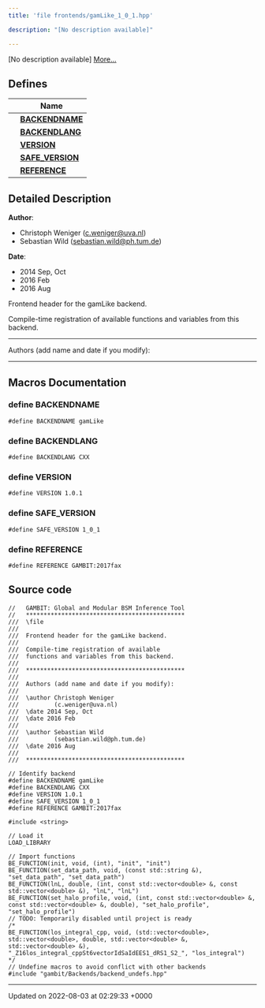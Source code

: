 ```yaml
---
title: 'file frontends/gamLike_1_0_1.hpp'

description: "[No description available]"

---
```







[No description available] [More...](#detailed-description)

## Defines

|                | Name           |
| -------------- | -------------- |
|  | **[BACKENDNAME](/documentation/code/gambit_sphinx/files/gamlike__1__0__1_8hpp/#define-backendname)**  |
|  | **[BACKENDLANG](/documentation/code/gambit_sphinx/files/gamlike__1__0__1_8hpp/#define-backendlang)**  |
|  | **[VERSION](/documentation/code/gambit_sphinx/files/gamlike__1__0__1_8hpp/#define-version)**  |
|  | **[SAFE_VERSION](/documentation/code/gambit_sphinx/files/gamlike__1__0__1_8hpp/#define-safe-version)**  |
|  | **[REFERENCE](/documentation/code/gambit_sphinx/files/gamlike__1__0__1_8hpp/#define-reference)**  |

## Detailed Description


**Author**: 

  * Christoph Weniger ([c.weniger@uva.nl](mailto:c.weniger@uva.nl)) 
  * Sebastian Wild ([sebastian.wild@ph.tum.de](mailto:sebastian.wild@ph.tum.de)) 


**Date**: 

  * 2014 Sep, Oct 
  * 2016 Feb
  * 2016 Aug


Frontend header for the gamLike backend.

Compile-time registration of available functions and variables from this backend.



------------------

Authors (add name and date if you modify):



------------------




## Macros Documentation

### define BACKENDNAME

```
#define BACKENDNAME gamLike
```


### define BACKENDLANG

```
#define BACKENDLANG CXX
```


### define VERSION

```
#define VERSION 1.0.1
```


### define SAFE_VERSION

```
#define SAFE_VERSION 1_0_1
```


### define REFERENCE

```
#define REFERENCE GAMBIT:2017fax
```


## Source code

```
//   GAMBIT: Global and Modular BSM Inference Tool
//   *********************************************
///  \file
///
///  Frontend header for the gamLike backend.
///
///  Compile-time registration of available
///  functions and variables from this backend.
///
///  *********************************************
///
///  Authors (add name and date if you modify):
///
///  \author Christoph Weniger
///          (c.weniger@uva.nl)
///  \date 2014 Sep, Oct
///  \date 2016 Feb
///
///  \author Sebastian Wild
///          (sebastian.wild@ph.tum.de)
///  \date 2016 Aug
///
///  *********************************************

// Identify backend
#define BACKENDNAME gamLike
#define BACKENDLANG CXX
#define VERSION 1.0.1
#define SAFE_VERSION 1_0_1
#define REFERENCE GAMBIT:2017fax

#include <string>

// Load it
LOAD_LIBRARY

// Import functions
BE_FUNCTION(init, void, (int), "init", "init")
BE_FUNCTION(set_data_path, void, (const std::string &), "set_data_path", "set_data_path")
BE_FUNCTION(lnL, double, (int, const std::vector<double> &, const std::vector<double> &), "lnL", "lnL")
BE_FUNCTION(set_halo_profile, void, (int, const std::vector<double> &, const std::vector<double> &, double), "set_halo_profile", "set_halo_profile")
// TODO: Temporarily disabled until project is ready
/*
BE_FUNCTION(los_integral_cpp, void, (std::vector<double>, std::vector<double>, double, std::vector<double> &, std::vector<double> &), "_Z16los_integral_cppSt6vectorIdSaIdEES1_dRS1_S2_", "los_integral")
*/
// Undefine macros to avoid conflict with other backends
#include "gambit/Backends/backend_undefs.hpp"
```


-------------------------------

Updated on 2022-08-03 at 02:29:33 +0000
